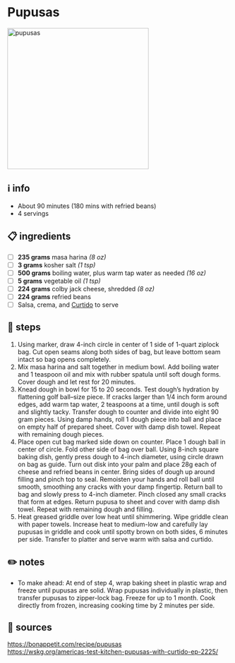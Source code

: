 # Pupusas
<img src="https://res.cloudinary.com/hksqkdlah/image/upload/SFS_papusas-143_a5aw2f.jpg" alt="pupusas" width="320"/>

## ℹ️ info
* About 90 minutes (180 mins with refried beans)
* 4 servings  

## 📋 ingredients
- [ ] **235	grams**	masa harina *(8 oz)*
- [ ] **3	grams**	kosher salt *(1 tsp)*
- [ ] **500	grams**	boiling water, plus warm tap water as needed *(16 oz)*
- [ ] **5	grams**	vegetable oil *(1 tsp)*
- [ ] **224	grams**	colby jack cheese, shredded *(8 oz)*
- [ ] **224	grams**	refried beans
- [ ] Salsa, crema, and [Curtido](curtido.md) to serve

## 🔪 steps
1. Using marker, draw 4-inch circle in center of 1 side of 1-quart ziplock bag. Cut open seams along both sides of bag, but leave bottom seam intact so bag opens completely.
2. Mix masa harina and salt together in medium bowl. Add boiling water and 1 teaspoon oil and mix with rubber spatula until soft dough forms. Cover dough and let rest for 20 minutes.
3. Knead dough in bowl for 15 to 20 seconds. Test dough’s hydration by flattening golf ball–size piece. If cracks larger than 1/4 inch form around edges, add warm tap water, 2 teaspoons at a time, until dough is soft and slightly tacky. Transfer dough to counter and divide into eight 90 gram pieces. Using damp hands, roll 1 dough piece into ball and place on empty half of prepared sheet. Cover with damp dish towel. Repeat with remaining dough pieces.
4. Place open cut bag marked side down on counter. Place 1 dough ball in center of circle. Fold other side of bag over ball. Using 8-inch square baking dish, gently press dough to 4-inch diameter, using circle drawn on bag as guide. Turn out disk into your palm and place 28g each of cheese and refried beans in center. Bring sides of dough up around filling and pinch top to seal. Remoisten your hands and roll ball until smooth, smoothing any cracks with your damp fingertip. Return ball to bag and slowly press to 4-inch diameter. Pinch closed any small cracks that form at edges. Return pupusa to sheet and cover with damp dish towel. Repeat with remaining dough and filling.
5. Heat greased griddle over low heat until shimmering. Wipe griddle clean with paper towels. Increase heat to medium-low and carefully lay pupusas in griddle and cook until spotty brown on both sides, 6 minutes per side. Transfer to platter and serve warm with salsa and curtido.

## ✏️ notes
* To make ahead: At end of step 4, wrap baking sheet in plastic wrap and freeze until pupusas are solid. Wrap pupusas individually in plastic, then transfer pupusas to zipper-lock bag. Freeze for up to 1 month. Cook directly from frozen, increasing cooking time by 2 minutes per side.

## 🔗 sources
https://bonappetit.com/recipe/pupusas  
https://wskg.org/americas-test-kitchen-pupusas-with-curtido-ep-2225/  
